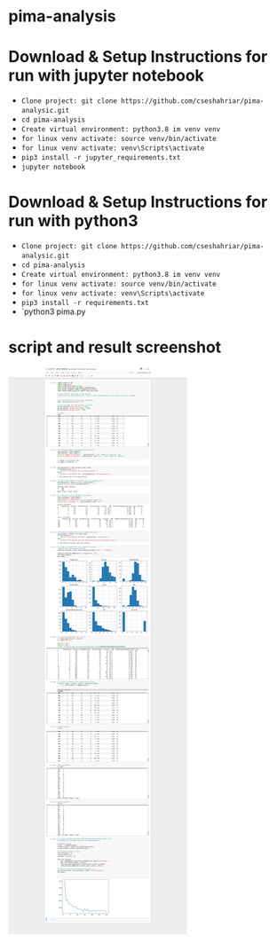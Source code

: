 # pima-analysis

# Download & Setup Instructions for run with jupyter notebook
 - `Clone project: git clone https://github.com/cseshahriar/pima-analysic.git`
 - `cd pima-analysis`
 - `Create virtual environment: python3.8 im venv venv`
 - `for linux venv activate: source venv/bin/activate`
 - `for linux venv activate: venv\Scripts\activate`
 - `pip3 install -r jupyter_requirements.txt`
 - `jupyter notebook`

# Download & Setup Instructions for run with python3
 - `Clone project: git clone https://github.com/cseshahriar/pima-analysic.git`
 - `cd pima-analysis`
 - `Create virtual environment: python3.8 im venv venv`
 - `for linux venv activate: source venv/bin/activate`
 - `for linux venv activate: venv\Scripts\activate`
 - `pip3 install -r requirements.txt`
 - `python3 pima.py

# script and result screenshot  
![DEMO](https://github.com/cseshahriar/pima-analysic/blob/main/pima_analysic_result.png)